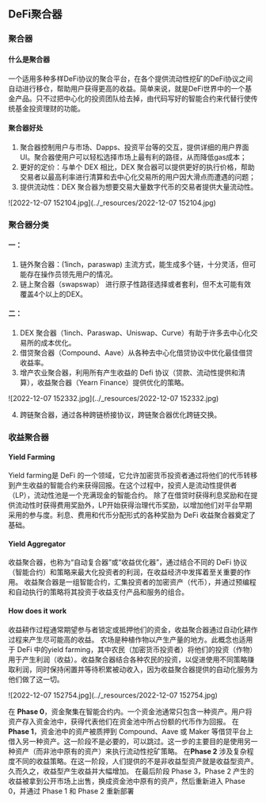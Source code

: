 ## DeFi聚合器
### 聚合器
#### 什么是聚合器
一个适用多种多样DeFi协议的聚合平台，在各个提供流动性挖矿的DeFi协议之间自动进行移仓，帮助用户获得更高的收益。简单来说，就是DeFi世界中的一个基金产品。只不过把中心化的投资团队给去掉，由代码写好的智能合约来代替行使传统基金投资理财的功能。
#### 聚合器好处
1. 聚合器控制用户与市场、Dapps、投资平台等的交互，提供详细的用户界面UI。聚合器使用户可以轻松选择市场上最有利的路径，从而降低gas成本；
2. 更好的定价：与单个 DEX 相比，DEX 聚合器可以提供更好的执行价格，帮助交易者以最高利率进行清算和去中心化交易所的用户因大滑点而遭遇的问题；
3. 提供流动性：DEX 聚合器为想要交易大量数字代币的交易者提供大量流动性。


![2022-12-07 152104.jpg](../_resources/2022-12-07 152104.jpg)

### 聚合器分类
#### 一：
1. 链外聚合器：(1inch，paraswap)
主流方式，能生成多个链，十分灵活，但可能存在操作员领先用户的情况。
2. 链上聚合器（swapswap）
进行原子性路径选择或者套利，但不太可能有效覆盖4个以上的DEX。
#### 二：
1. DEX 聚合器（1inch、Paraswap、Uniswap、Curve）有助于许多去中心化交易所的成本优化。
2. 借贷聚合器（Compound、Aave）从各种去中心化借贷协议中优化最佳借贷收益率。
3. 增产农业聚合器，利用所有产生收益的 Defi 协议（贷款、流动性提供和清算），收益聚合器（Yearn Finance）提供优化的策略。


![2022-12-07 152332.jpg](../_resources/2022-12-07 152332.jpg)

4. 跨链聚合器，通过各种跨链桥接协议，跨链聚合器优化跨链交换。
### 收益聚合器
#### Yield Farming
  Yield farming是 DeFi 的一个领域，它允许加密货币投资者通过将他们的代币转移到产生收益的智能合约来获得回报。在这个过程中，投资人是流动性提供者（LP），流动性池是一个充满现金的智能合约。
  除了在借贷时获得利息奖励和在提供流动性时获得费用奖励外，LP开始获得治理代币奖励，以增加他们对平台早期采用的参与度。利息、费用和代币分配形式的各种奖励为 DeFi 收益聚合器奠定了基础。
#### Yield Aggregator 
  收益聚合器，也称为“自动复合器”或“收益优化器”，通过结合不同的 DeFi 协议（智能合约）和策略来最大化投资者的利润，在收益经济中发挥着至关重要的作用。 
  收益聚合器是一组智能合约，汇集投资者的加密资产（代币），并通过预编程和自动执行的策略将其投资于收益支付产品和服务的组合。
#### How does it work
收益耕作过程通常期望参与者锁定或抵押他们的资金，收益聚合器通过自动化耕作过程来产生尽可能高的收益。
农场是种植作物以产生产量的地方。此概念也适用于 DeFi 中的yield farming，其中农民（加密货币投资者）将他们的投资（作物）用于产生利润（收益）。收益聚合器结合各种农民的投资，以促进使用不同策略赚取利润，同时保持闲置并等待积累被动收入，因为收益聚合器提供的自动化服务为他们做了这一切。 


![2022-12-07 152754.jpg](../_resources/2022-12-07 152754.jpg)



在 **Phase 0**，资金聚集在智能合约内。一个资金池通常只包含一种资产。用户将资产存入资金池中，获得代表他们在资金池中所占份额的代币作为回报。
在 **Phase 1**，资金池中的资产被质押到 Compound、Aave 或 Maker 等借贷平台上借入另一种资产。这一阶段不是必要的，可以跳过。这一步的主要目的是使用另一种资产（而非池中原有的资产）来执行流动性挖矿策略。
在**Phase 2** 涉及复杂程度不同的收益策略。在这一阶段，人们提供的不是非收益型资产就是收益型资产。久而久之，收益型产生收益并大幅增加。
在最后阶段 Phase 3，Phase 2 产生的收益被拿到公开市场上出售，换成资金池中原有的资产，然后重新进入 Phase 0，并通过 Phase 1 和 Phase 2 重新部署
